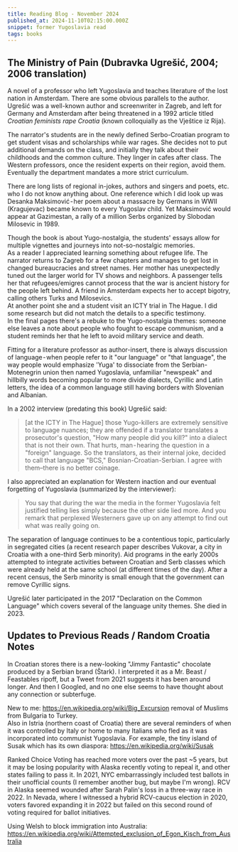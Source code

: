 ```yaml
---
title: Reading Blog - November 2024
published_at: 2024-11-10T02:15:00.000Z
snippet: former Yugoslavia read
tags: books
---
```


## The Ministry of Pain (Dubravka Ugrešić, 2004; 2006 translation)

A novel of a professor who left Yugoslavia and teaches literature of the lost nation in Amsterdam. There are some obvious parallels to the author. Ugrešić was a well-known author and screenwriter in Zagreb, and left for Germany and Amsterdam after being threatened in a 1992 article titled 
*Croatian feminists rape Croatia* (known colloquially as the Vještice iz Rija).

The narrator's students are in the newly defined Serbo-Croatian program to get student visas and scholarships while war rages. She decides not to put additional demands on the class, and initially they talk about their childhoods and the common culture. They linger in cafes after class. The Western professors, once the resident experts on their region, avoid them. Eventually the department mandates a more strict curriculum.

There are long lists of regional in-jokes, authors and singers and poets, etc. who I do not know anything about. One reference which I did look up was Desanka Maksimović - her poem about a massacre by Germans in WWII (Kragujevac) became known to every Yugoslav child. Yet Maksimović would appear at Gazimestan, a rally of a million Serbs organized by Slobodan Milosevic in 1989.

Though the book is about Yugo-nostalgia, the students' essays allow for multiple vignettes and journeys into not-so-nostalgic memories.<br/>
As a reader I appreciated learning something about refugee life. The narrator returns to Zagreb for a few chapters and manages to get lost in changed bureaucracies and street names. Her mother has unexpectedly tuned out the larger world for TV shows and neighbors. A passenger tells her that refugees/emigres cannot process that the war is ancient history for the people left behind. A friend in Amsterdam expects her to accept bigotry, calling others Turks and Milosevics.<br/>
At another point she and a student visit an ICTY trial in The Hague. I did some research but did not match the details to a specific testimony.<br/>
In the final pages there's a rebuke to the Yugo-nostalgia themes: someone else leaves a note about people who fought to escape communism, and a student reminds her that he left to avoid military service and death.

Fitting for a literature professor as author-insert, there is always discussion of language - when people refer to it "our language" or "that language", the way people would emphasize 'Yuga' to dissociate from the Serbian-Motenegrin union then named Yugoslavia, unfamiliar "newspeak" and hillbilly words becoming popular to more divide dialects, Cyrillic and Latin letters, the idea of a common language still having borders with Slovenian and Albanian.

In a 2002 interview (predating this book) Ugrešić said:

> [at the ICTY in The Hague] those Yugo-killers are extremely sensitive to language nuances; they are offended if a translator translates a prosecutor's question, "How many people did you kill?" into a dialect that is not their own. That hurts, man - hearing the question in a "foreign" language. So the translators, as their internal joke, decided to call that language "BCS," Bosnian-Croatian-Serbian. I agree with them–there is no better coinage.

I also appreciated an explanation for Western inaction and our eventual forgetting of Yugoslavia (summarized by the interviewer):

> You say that during the war the media in the former Yugoslavia felt justified telling lies simply because the other side lied more. And you remark that perplexed Westerners gave up on any attempt to find out what was really going on.

The separation of language continues to be a contentious topic, particularly in segregated cities (a recent research paper describes Vukovar, a city in Croatia with a one-third Serb minority).
Aid programs in the early 2000s attempted to integrate activities between Croatian and Serb classes which were already held at the same school (at different times of the day).
After a recent census, the Serb minority is small enough that the government can remove Cyrillic signs.

Ugrešić later participated in the 2017 "Declaration on the Common Language" which covers several of the language unity themes. She died in 2023.

## Updates to Previous Reads / Random Croatia Notes

In Croatian stores there is a new-looking "Jimmy Fantastic" chocolate produced by a Serbian brand (Štark). I interpreted it as a Mr. Beast / Feastables ripoff, but a Tweet from 2021 suggests it has been around  longer. And then I Googled, and no one else seems to have thought about any connection or subterfuge.

New to me: https://en.wikipedia.org/wiki/Big_Excursion removal of Muslims from Bulgaria to Turkey.<br/>
Also in Istria (northern coast of Croatia) there are several reminders of when it was controlled by Italy or home to many Italians who fled as it was incorporated into communist Yugoslavia.
For example, the tiny island of Susak which has its own diaspora: https://en.wikipedia.org/wiki/Susak

Ranked Choice Voting has reached more voters over the past ~5 years, but it may be losing popularity with Alaska recently voting to repeal it, and other states failing to pass it. In 2021, NYC embarrassingly included test ballots in their unofficial counts (I remember another bug, but maybe I'm wrong). RCV in Alaska seemed wounded after Sarah Palin's loss in a three-way race in 2022. In  Nevada, where I witnessed a hybrid RCV-caucus election in 2020, voters favored expanding it in 2022 but failed on this second round of voting required for ballot initiatives.

Using Welsh to block immigration into Australia: https://en.wikipedia.org/wiki/Attempted_exclusion_of_Egon_Kisch_from_Australia

<br/>
<br/>
<br/>
